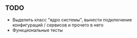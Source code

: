 ## TODO

* Выделить класс "ядро системы", вынести подключение конфигураций / сервисов и прочего в него
* Функциональные тесты
